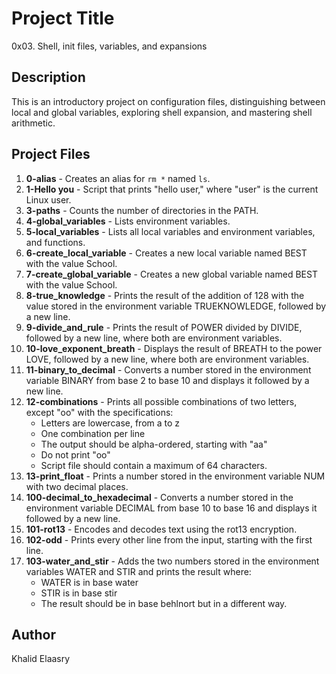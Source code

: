 # Project Title

0x03. Shell, init files, variables, and expansions

## Description

This is an introductory project on configuration files, distinguishing between local and global variables, exploring shell expansion, and mastering shell arithmetic.

## Project Files

1. **0-alias** - Creates an alias for `rm *` named `ls`.
2. **1-Hello you** - Script that prints "hello user," where "user"  is the current Linux user.
3. **3-paths** - Counts the number of directories in the PATH.
4. **4-global_variables** - Lists environment variables.
5. **5-local_variables** - Lists all local variables and environment variables, and functions.
6. **6-create_local_variable** - Creates a new local variable named BEST with the value School.
7. **7-create_global_variable** - Creates a new global variable named BEST with the value School.
8. **8-true_knowledge** - Prints the result of the addition of 128 with the value stored in the environment variable TRUEKNOWLEDGE, followed by a new line.
9. **9-divide_and_rule** - Prints the result of POWER divided by DIVIDE, followed by a new line, where both are environment variables.
10. **10-love_exponent_breath** - Displays the result of BREATH to the power LOVE, followed by a new line, where both are environment variables.
11. **11-binary_to_decimal** - Converts a number stored in the environment variable BINARY from base 2 to base 10 and displays it followed by a new line.
12. **12-combinations** - Prints all possible combinations of two letters, except "oo" with the specifications:
    - Letters are lowercase, from a to z
    - One combination per line
    - The output should be alpha-ordered, starting with "aa"
    - Do not print "oo"
    - Script file should contain a maximum of 64 characters.
13. **13-print_float** - Prints a number stored in the environment variable NUM with two decimal places.
14. **100-decimal_to_hexadecimal** - Converts a number stored in the environment variable DECIMAL from base 10 to base 16 and displays it followed by a new line.
15. **101-rot13** - Encodes and decodes text using the rot13 encryption.
16. **102-odd** - Prints every other line from the input, starting with the first line.
17. **103-water_and_stir** - Adds the two numbers stored in the environment variables WATER and STIR and prints the result where:
    - WATER is in base water
    - STIR is in base stir
    - The result should be in base behlnort but in a different way.

## Author

Khalid Elaasry

